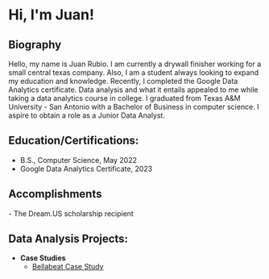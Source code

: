 <h1>Hi, I'm Juan! </h1>

<h2> Biography</h2>
  Hello, my name is Juan Rubio. I am currently a drywall finisher working for a small central texas company. Also, I am a student always looking to expand my education and knowledge. Recently, I completed the Google Data Analytics certificate. Data analysis and what it entails appealed to me while taking a data analytics course in college. I graduated from Texas A&M University - San Antonio with a Bachelor of Business in computer science. I aspire to obtain a role as a Junior Data Analyst. 

<h2> Education/Certifications:</h2>

- B.S., Computer Science, May 2022
- Google Data Analytics Certificate, 2023

<h2> Accomplishments</h2>
- The Dream.US scholarship recipient 


<h2>  Data Analysis Projects:</h2>

- <b>Case Studies</b>
  - [Bellabeat Case Study](https://github.com/jdlcrubio/Bellabeat)


<!--
**joshmadakor1/joshmadakor1** is a ✨ _special_ ✨ repository because its `README.md` (this file) appears on your GitHub profile.

Here are some ideas to get you started:

- 🔭 I’m currently working on ...
- 🌱 I’m currently learning ...
- 👯 I’m looking to collaborate on ...
- 🤔 I’m looking for help with ...
- 💬 Ask me about ...
- 📫 How to reach me: ...
- 😄 Pronouns: ...
- ⚡ Fun fact: ...
-->
